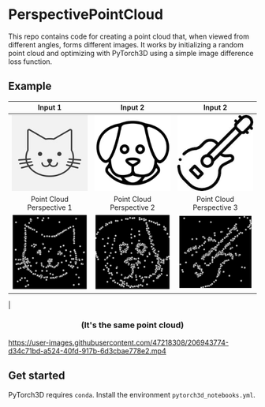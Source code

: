 # PerspectivePointCloud

This repo contains code for creating a point cloud that, when viewed from different angles, forms different images. It works by initializing a random point cloud and optimizing with PyTorch3D using a simple image difference loss function.

## Example

| Input 1 | Input 2 | Input 2 |
|  :---:  |  :---:  |  :---:  |
| ![Cat Drawing](/images/cat_face_line_drawing.jpeg?raw=true "Cat Drawing") | ![Dog Drawing](/images/dog_face.jpeg?raw=true "Dog Drawing") | ![Guitar Drawing](/images/guitar_line_drawing.jpeg?raw=true "Guitar Drawing")
| Point Cloud Perspective 1  |  Point Cloud Perspective 2 |  Point Cloud Perspective 3 |
| ![Cat Point Cloud](/images/cat_point_cloud.png?raw=true "Cat Point Cloud") | ![Dog Point Cloud](/images/dog_point_cloud.png?raw=true "Dog Point Cloud") | ![GuitarOutput](/images/guitar_point_cloud.png?raw=true "Guitar Point Cloud") |
 |

<h3 align="center">(It's the same point cloud)</h3>



https://user-images.githubusercontent.com/47218308/206943774-d34c71bd-a524-40fd-917b-6d3cbae778e2.mp4



## Get started

PyTorch3D requires `conda`. Install the environment `pytorch3d_notebooks.yml`.
